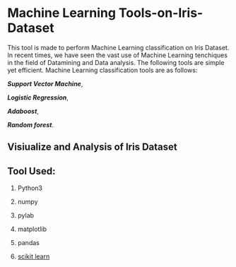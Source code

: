 # Machine Learning Tools-on-Iris-Dataset
This tool is made to perform Machine Learning classification on Iris Dataset.
In recent times, we have seen the vast use of Machine Learning tenchiques in the field of Datamining and Data analysis. The following tools are simple yet efficient.
Machine Learning classification tools are as follows: 

_**Support Vector Machine**_,

_**Logistic Regression**_,

_**Adaboost**_,

_**Random forest**_.


## Visiualize and Analysis of Iris Dataset 

## Tool Used:
1) Python3

2) numpy

3) pylab

4) matplotlib

5) pandas

6) [scikit learn](http://scikit-learn.org/stable/index.html)
